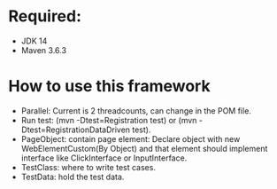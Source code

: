 # Required: 
* JDK 14
* Maven 3.6.3
# How to use this framework
* Parallel: Current is 2 threadcounts, can change in the POM file.
* Run test: (mvn -Dtest=Registration test) or (mvn -Dtest=RegistrationDataDriven test).
* PageObject: contain page element: Declare object with new WebElementCustom(By Object) and that element should implement interface like ClickInterface or InputInterface.
* TestClass: where to write test cases.
* TestData: hold the test data.

